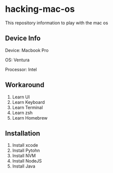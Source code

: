 # hacking-mac-os
This repository information to play with the mac os

## Device Info
Device: Macbook Pro

OS: Ventura

Processor: Intel

## Workaround
1. Learn UI
2. Learn Keyboard
3. Learn Terminal
4. Learn zsh
5. Learn Homebrew

## Installation
1. Install xcode
2. Install Pytohn
3. Install NVM
4. Install NodeJS
5. Install Java

